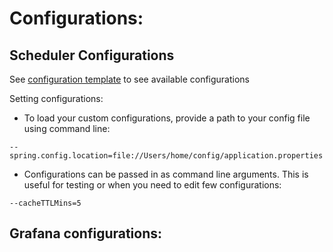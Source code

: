 # Configurations:

## Scheduler Configurations

See [configuration template](src/main/resources/application.properties) to see available configurations

Setting configurations:

* To load your custom configurations, provide a path to your config file using command line:

```
--spring.config.location=file://Users/home/config/application.properties
```

* Configurations can be passed in as command line arguments.  This is useful for testing or when you need to edit
  few configurations:

```
--cacheTTLMins=5
```

## Grafana configurations:
